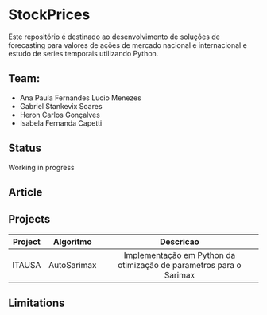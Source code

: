 # StockPrices

Este repositório é destinado ao desenvolvimento de soluções de forecasting para valores de ações de mercado nacional e internacional e estudo de series temporais utilizando Python.


## Team:

* Ana Paula Fernandes Lucio Menezes 
* Gabriel Stankevix Soares
* Heron Carlos Gonçalves
* Isabela  Fernanda Capetti


## Status

Working in progress

## Article



## Projects

| Project | Algoritmo | Descricao |
| :---: | :---: | :---: |
| ITAUSA | AutoSarimax | Implementação em Python da otimização de parametros para o Sarimax |


## Limitations
